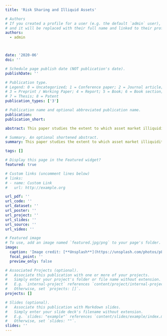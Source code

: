 ```yaml
---
title: 'Risk Sharing and Illiquid Assets'

# Authors
# If you created a profile for a user (e.g. the default `admin` user), write the username (folder name) here
# and it will be replaced with their full name and linked to their profile.
authors:
  - admin



date: '2020-06'
doi: ''

# Schedule page publish date (NOT publication's date).
publishDate: ''

# Publication type.
# Legend: 0 = Uncategorized; 1 = Conference paper; 2 = Journal article;
# 3 = Preprint / Working Paper; 4 = Report; 5 = Book; 6 = Book section;
# 7 = Thesis; 8 = Patent
publication_types: ['3']

# Publication name and optional abbreviated publication name.
publication: 
publication_short: 

abstract: This paper studies the extent to which asset market illiquidity affects risk-sharing among asset holders. It is typically assumed that lower asset re-saleablity constrains those agents who need to sell the asset in order to smooth negative income shocks. However, a fall in liquidity amounts to a negative supply shock in the asset market, which creates excess demand for private financial claims. The asset price in turn must rise to equilibrate supply and demand. This response would leave the budget constraint for sellers of the assets unaffected, with no effect on consumption. I build a model where assets are traded subject to search and matching frictions with two types of agents, large households and financial intermediaries. Members of a typical household receive an idiosyncratic endowment shock, those who receive a high endowment participate in the market as buyers of the asset, while those who receive a low endowment are sellers. The matching technology is owned by financial intermediaries, who process the buy-sell claims, at some cost, and the transaction price is determined as the solution to a bargaining problem between buyers and sellers. Matching efficiency in this market endogenously determines the degree of asset illiquidity. It is shown that the combination of lower liquidity, along with the pricing mechanism derived from the bargaining problem, tightens the budget constraint for the members that receive the low endowment, who are less able to finance consumption. As a consequence, the consumption wedge between household members increases, deviating from perfect risk sharing.

# Summary. An optional shortened abstract.
summary: This paper studies the extent to which asset market illiquidity affects risk-sharing among asset holders. It is typically assumed that lower asset re-saleablity constrains those agents who need to sell the asset in order to smooth negative income shocks. However, a fall in liquidity amounts to a negative supply shock in the asset market, which creates excess demand for private financial claims. The asset price in turn must rise to equilibrate supply and demand. This response would leave the budget constraint for sellers of the assets unaffected, with no effect on consumption. I build a model where assets are traded subject to search and matching frictions with two types of agents, large households and financial intermediaries. Members of a typical household receive an idiosyncratic endowment shock, those who receive a high endowment participate in the market as buyers of the asset, while those who receive a low endowment are sellers. The matching technology is owned by financial intermediaries, who process the buy-sell claims, at some cost, and the transaction price is determined as the solution to a bargaining problem between buyers and sellers. Matching efficiency in this market endogenously determines the degree of asset illiquidity. It is shown that the combination of lower liquidity, along with the pricing mechanism derived from the bargaining problem, tightens the budget constraint for the members that receive the low endowment, who are less able to finance consumption. As a consequence, the consumption wedge between household members increases, deviating from perfect risk sharing.

tags: []

# Display this page in the Featured widget?
featured: true

# Custom links (uncomment lines below)
# links:
# - name: Custom Link
#   url: http://example.org

url_pdf: ''
url_code: ''
url_dataset: ''
url_poster: ''
url_project: ''
url_slides: ''
url_source: ''
url_video: ''

# Featured image
# To use, add an image named `featured.jpg/png` to your page's folder.
image:
  caption: 'Image credit: [**Unsplash**](https://unsplash.com/photos/pLCdAaMFLTE)'
  focal_point: ''
  preview_only: false

# Associated Projects (optional).
#   Associate this publication with one or more of your projects.
#   Simply enter your project's folder or file name without extension.
#   E.g. `internal-project` references `content/project/internal-project/index.md`.
#   Otherwise, set `projects: []`.
projects: []

# Slides (optional).
#   Associate this publication with Markdown slides.
#   Simply enter your slide deck's filename without extension.
#   E.g. `slides: "example"` references `content/slides/example/index.md`.
#   Otherwise, set `slides: ""`.
slides: ''
---
```

